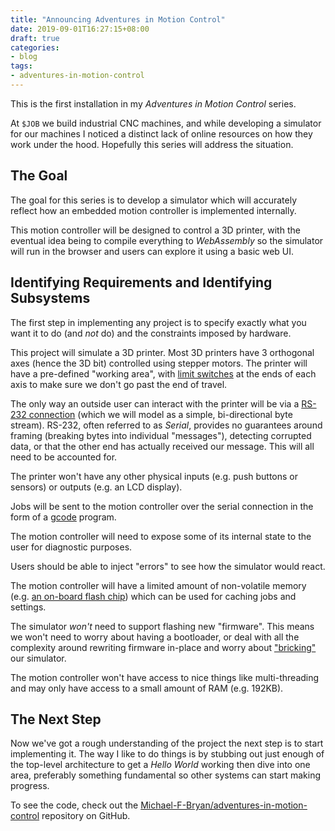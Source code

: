 ```yaml
---
title: "Announcing Adventures in Motion Control"
date: 2019-09-01T16:27:15+08:00
draft: true
categories:
- blog
tags:
- adventures-in-motion-control
---
```


This is the first installation in my *Adventures in Motion Control* series.

At `$JOB` we build industrial CNC machines, and while developing a simulator
for our machines I noticed a distinct lack of online resources on how
they work under the hood. Hopefully this series will address the situation.

## The Goal

The goal for this series is to develop a simulator which will accurately reflect
how an embedded motion controller is implemented internally. 

This motion controller will be designed to control a 3D printer, with the
eventual idea being to compile everything to *WebAssembly* so the simulator will
run in the browser and users can explore it using a basic web UI.

## Identifying Requirements and Identifying Subsystems 

The first step in implementing any project is to specify exactly what you want
it to do (and *not* do) and the constraints imposed by hardware.

This project will simulate a 3D printer. Most 3D printers have 3 orthogonal
axes (hence the 3D bit) controlled using stepper motors. The printer will
have a pre-defined "working area", with [limit switches][limit-switch] at the
ends of each axis to make sure we don't go past the end of travel.

The only way an outside user can interact with the printer will be via a
[RS-232 connection][rs-232] (which we will model as a simple, bi-directional
byte stream). RS-232, often referred to as *Serial*, provides no guarantees
around framing (breaking bytes into individual "messages"), detecting
corrupted data, or that the other end has actually received our message. This
will all need to be accounted for.

The printer won't have any other physical inputs (e.g. push buttons or sensors)
or outputs (e.g. an LCD display).

Jobs will be sent to the motion controller over the serial connection in the
form of a [gcode][gcode] program.

The motion controller will need to expose some of its internal state to the
user for diagnostic purposes.

Users should be able to inject "errors" to see how the simulator would react.

The motion controller will have a limited amount of non-volatile memory (e.g.
[an on-board flash chip][flash]) which can be used for caching jobs and
settings.

The simulator *won't* need to support flashing new "firmware". This means we
won't need to worry about having a bootloader, or deal with all the complexity
around rewriting firmware in-place and worry about ["bricking"][bricking] our
simulator.

The motion controller won't have access to nice things like multi-threading and
may only have access to a small amount of RAM (e.g. 192KB).

## The Next Step

Now we've got a rough understanding of the project the next step is to start
implementing it. The way I like to do things is by stubbing out just enough of
the top-level architecture to get a *Hello World* working then dive into one
area, preferably something fundamental so other systems can start making
progress.

To see the code, check out the
[Michael-F-Bryan/adventures-in-motion-control][repo] repository on GitHub.

[limit-switch]: https://en.wikipedia.org/wiki/Limit_switch
[rs-232]: https://en.wikipedia.org/wiki/RS-232
[flash]: https://en.wikipedia.org/wiki/Flash_memory
[gcode]: https://en.wikipedia.org/wiki/Gcode
[bricking]: https://en.wikipedia.org/wiki/Brick_(electronics)
[repo]: https://github.com/Michael-F-Bryan/adventures-in-motion-control